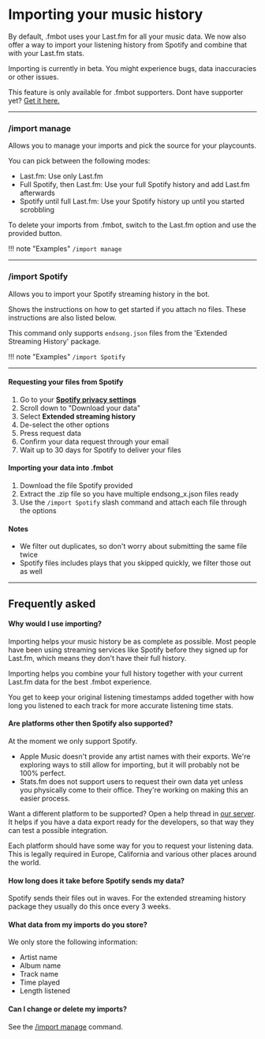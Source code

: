 # Importing your music history

By default, .fmbot uses your Last.fm for all your music data. We now also offer a way to import your listening history from Spotify and combine that with your Last.fm stats.

Importing is currently in beta. You might experience bugs, data inaccuracies or other issues.

This feature is only available for .fmbot supporters. Dont have supporter yet? <a href="/supporter/">Get it here.</a>

---

### /import manage

Allows you to manage your imports and pick the source for your playcounts.

You can pick between the following modes:

- Last.fm: Use only Last.fm
- Full Spotify, then Last.fm: Use your full Spotify history and add Last.fm afterwards
- Spotify until full Last.fm: Use your Spotify history up until you started scrobbling


To delete your imports from .fmbot, switch to the Last.fm option and use the provided button.

!!! note "Examples"
    `/import manage`

---

### /import Spotify

Allows you to import your Spotify streaming history in the bot.

Shows the instructions on how to get started if you attach no files. These instructions are also listed below.

This command only supports `endsong.json` files from the 'Extended Streaming History' package.


!!! note "Examples"
    `/import Spotify`

---

#### Requesting your files from Spotify

1. Go to your <a href="https://www.spotify.com/us/account/privacy/" target="_blank">**Spotify privacy settings**</a>
2. Scroll down to "Download your data"
3. Select **Extended streaming history**
4. De-select the other options
5. Press request data
6. Confirm your data request through your email
7. Wait up to 30 days for Spotify to deliver your files

#### Importing your data into .fmbot
1. Download the file Spotify provided
2. Extract the .zip file so you have multiple endsong_x.json files ready
3. Use the `/import Spotify` slash command and attach each file through the options

#### Notes
- We filter out duplicates, so don't worry about submitting the same file twice
- Spotify files includes plays that you skipped quickly, we filter those out as well

---

## Frequently asked

#### Why would I use importing?

Importing helps your music history be as complete as possible. Most people have been using streaming services like Spotify before they signed up for Last.fm, which means they don't have their full history.

Importing helps you combine your full history together with your current Last.fm data for the best .fmbot experience.

You get to keep your original listening timestamps added together with how long you listened to each track for more accurate listening time stats.

#### Are platforms other then Spotify also supported?

At the moment we only support Spotify.

- Apple Music doesn't provide any artist names with their exports. We're exploring ways to still allow for importing, but it will probably not be 100% perfect.
- Stats.fm does not support users to request their own data yet unless you physically come to their office. They're working on making this an easier process.

Want a different platform to be supported? Open a help thread in [our server](discord.gg/fmbot). It helps if you have a data export ready for the developers, so that way they can test a possible integration.

Each platform should have some way for you to request your listening data. This is legally required in Europe, California and various other places around the world.

#### How long does it take before Spotify sends my data?

Spotify sends their files out in waves. For the extended streaming history package they usually do this once every 3 weeks.

#### What data from my imports do you store?

We only store the following information:

- Artist name
- Album name
- Track name
- Time played
- Length listened

#### Can I change or delete my imports?

See the [/import manage](#import-manage) command.